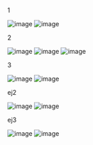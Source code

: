 1


![image](https://github.com/user-attachments/assets/bf232c99-4017-4e0d-a9fd-b7fbd05721d2)
![image](https://github.com/user-attachments/assets/e5c6b02e-d685-4cbd-99a8-63fe3ec17fb4)


2


![image](https://github.com/user-attachments/assets/6212692f-c8d6-48e6-b1ee-b5ace5dde637)
![image](https://github.com/user-attachments/assets/67d3ae57-6f68-452a-a3b0-17519380b296)
![image](https://github.com/user-attachments/assets/c265b9e6-b3e6-4c54-a4ab-bfb20fd28660)


3


![image](https://github.com/user-attachments/assets/3b48c06a-fec9-4476-9dc6-2e7ade95d64f)
![image](https://github.com/user-attachments/assets/ecd1a72f-772a-44f2-8144-82e84b92b2d4)


ej2


![image](https://github.com/user-attachments/assets/e32180e2-4908-4e76-ab20-318fc06ad04e)
![image](https://github.com/user-attachments/assets/5afd539f-b9e9-4204-b4b4-eac807fb383a)


ej3


![image](https://github.com/user-attachments/assets/89da28e1-3ed1-42d6-b178-a26ae949d7d0)
![image](https://github.com/user-attachments/assets/7152cfa3-6f28-4fc5-84a3-5d877a7347bb)
